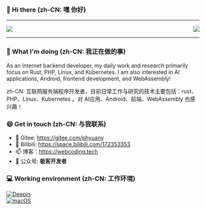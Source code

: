 ### 👋 Hi there (zh-CN: 嘿 你好)

---

<img align="right" src="https://github-readme-stats.vercel.app/api/top-langs/?username=panhyuan&show_icons=true&layout=compact&hide=javascript,html,CSS,SCSS">

<img src="https://github-readme-stats.vercel.app/api?username=panhyuan&show_icons=true&icon_color=0366d6&text_color=24292e&bg_color=ffffff">

---

### 🤔 What I'm doing (zh-CN: 我正在做的事)

As an internet backend developer, my daily work and research primarily focus on Rust, PHP, Linux, and Kubernetes. I am also interested in AI applications, Android, frontend development, and WebAssembly! 

zh-CN: 互联网服务端程序开发者，目前日常工作与研究的技术主要包括：rust、PHP、Linux、Kubernetes 。对 AI应用、Android、前端、WebAssembly 也感兴趣！

### 😄 Get in touch (zh-CN: 与我联系)

- 🔭 Gitee: <https://gitee.com/phyuany>
- 👯 Bilibili: <https://space.bilibili.com/172353353>
- 📫 博客：<https://webcoding.tech>
- 💬 公众号: **极客开发者**

### 💻 Working environment (zh-CN: 工作环境)

[![Deepin](https://img.shields.io/badge/Deepin-blue?style=flat-square&logo=deepin)](https://www.deepin.org/index/zh)<br>
[![macOS](https://img.shields.io/badge/macOS-black?style=flat-square&logo=apple)](https://www.apple.com.cn/macos)<br>

<!--
**kotlindev/kotlindev** is a ✨ _special_ ✨ repository because its `README.md` (this file) appears on your GitHub profile.

Here are some ideas to get you started:

- 🔭 I’m currently working on ...
- 🌱 I’m currently learning ...
- 👯 I’m looking to collaborate on ...
- 🤔 I’m looking for help with ...
- 💬 Ask me about ...
- 📫 How to reach me: ...
- 😄 Pronouns: ...
- ⚡ Fun fact: ...
-->
